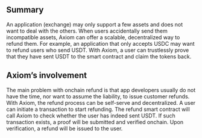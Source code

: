 ## Summary
An application (exchange) may only support a few assets and does not want to deal with the others. When users accidentally send them incompatible assets, Axiom can offer a scalable, decentralized way to refund them. For example, an application that only accepts USDC may want to refund users who send USDT. With Axiom, a user can trustlessly prove that they have sent USDT to the smart contract and claim the tokens back.

## Axiom’s involvement
The main problem with onchain refund is that app developers usually do not have the time, nor want to assume the liability, to issue customer refunds. With Axiom, the refund process can be self-serve and decentralized. A user can initiate a transaction to start refunding. The refund smart contract will call Axiom to check whether the user has indeed sent USDT. If such transaction exists, a proof will be submitted and verified onchain. Upon verification, a refund will be issued to the user. 

